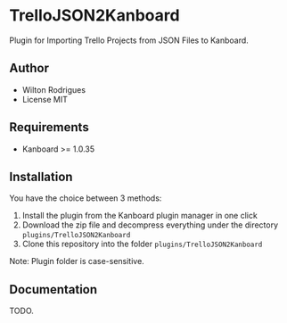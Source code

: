 TrelloJSON2Kanboard
==============================

Plugin for Importing Trello Projects from JSON Files to Kanboard.

Author
------

- Wilton Rodrigues
- License MIT

Requirements
------------

- Kanboard >= 1.0.35

Installation
------------

You have the choice between 3 methods:

1. Install the plugin from the Kanboard plugin manager in one click
2. Download the zip file and decompress everything under the directory `plugins/TrelloJSON2Kanboard`
3. Clone this repository into the folder `plugins/TrelloJSON2Kanboard`

Note: Plugin folder is case-sensitive.

Documentation
-------------

TODO.
